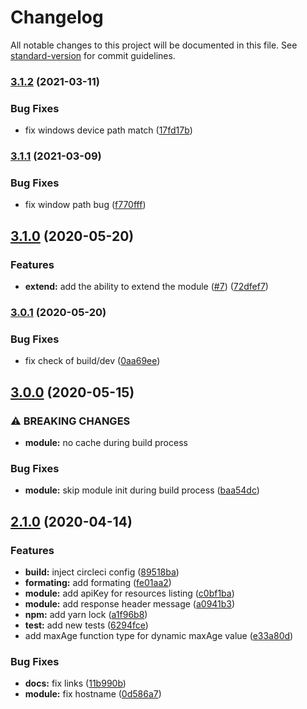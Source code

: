 # Changelog

All notable changes to this project will be documented in this file. See [standard-version](https://github.com/conventional-changelog/standard-version) for commit guidelines.

### [3.1.2](https://github.com/gaetansenn/xhr-cache/compare/v3.1.1...v3.1.2) (2021-03-11)


### Bug Fixes

* fix windows device path match ([17fd17b](https://github.com/gaetansenn/xhr-cache/commit/17fd17beb46d3b3a58df7296271f9015e4498792))

### [3.1.1](https://github.com/gaetansenn/xhr-cache/compare/v3.1.0...v3.1.1) (2021-03-09)


### Bug Fixes

* fix window path bug ([f770fff](https://github.com/gaetansenn/xhr-cache/commit/f770fff197e24cf53f034f3cd6c8e23c3c4ad707))

## [3.1.0](https://github.com/gaetansenn/xhr-cache/compare/v3.0.1...v3.1.0) (2020-05-20)


### Features

* **extend:** add the ability to extend the module ([#7](https://github.com/gaetansenn/xhr-cache/issues/7)) ([72dfef7](https://github.com/gaetansenn/xhr-cache/commit/72dfef7fca6a7634b576e8c8bbeef59f659ef2b3))

### [3.0.1](https://github.com/gaetansenn/xhr-cache/compare/v3.0.0...v3.0.1) (2020-05-20)


### Bug Fixes

* fix check of build/dev ([0aa69ee](https://github.com/gaetansenn/xhr-cache/commit/0aa69ee991c65e3c47b853801070cb760563c745))

## [3.0.0](https://github.com/gaetansenn/xhr-cache/compare/v2.1.0...v3.0.0) (2020-05-15)


### ⚠ BREAKING CHANGES

* **module:** no cache during build process

### Bug Fixes

* **module:** skip module init during build process ([baa54dc](https://github.com/gaetansenn/xhr-cache/commit/baa54dc046123136e16c57ca4984747158fd244e))

## [2.1.0](https://github.com/gaetansenn/xhr-cache/compare/v2.0.3...v2.1.0) (2020-04-14)


### Features

* **build:** inject circleci config ([89518ba](https://github.com/gaetansenn/xhr-cache/commit/89518ba2e24820479ae2872492d7cacca62bb8f9))
* **formating:** add formating ([fe01aa2](https://github.com/gaetansenn/xhr-cache/commit/fe01aa226706051b6c93105dd383991d5a22ec9c))
* **module:** add apiKey for resources listing ([c0bf1ba](https://github.com/gaetansenn/xhr-cache/commit/c0bf1ba2789994bb9a2a7865015d2a8683ef508c))
* **module:** add response header message ([a0941b3](https://github.com/gaetansenn/xhr-cache/commit/a0941b3ce0e89c013c1cd1f62da8aace23e46063))
* **npm:** add yarn lock ([a1f96b8](https://github.com/gaetansenn/xhr-cache/commit/a1f96b8d318963ee877eb9916c8b5be716198dc8))
* **test:** add new tests ([6294fce](https://github.com/gaetansenn/xhr-cache/commit/6294fce5ad9b1f1e9e6ee8ec31b8c97f2db3b097))
* add maxAge function type for dynamic maxAge value ([e33a80d](https://github.com/gaetansenn/xhr-cache/commit/e33a80d4e189cc18ce09552532669999ffeaa7ae))


### Bug Fixes

* **docs:** fix links ([11b990b](https://github.com/gaetansenn/xhr-cache/commit/11b990bedcc003b6be971a9e627189ec6cd3cbbc))
* **module:** fix hostname ([0d586a7](https://github.com/gaetansenn/xhr-cache/commit/0d586a7acd6ff25ff77c3c12879112af0a0bf6d9))
